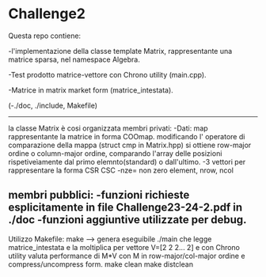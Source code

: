 # Challenge2

Questa repo contiene:

-l'implementazione della classe template Matrix, rappresentante una matrice sparsa, nel namespace Algebra.

-Test prodotto matrice-vettore con Chrono utility (main.cpp).

-Matrice in matrix market form (matrice_intestata).

(-./doc, ./include, Makefile)


----------------------------------------------------------------------------------------------------------------------------------------
la classe Matrix è cosi organizzata 
membri privati:
    -Dati:  map rappresentante la matrice in forma COOmap.
            modificando l' operatore di comparazione della mappa (struct cmp in Matrix.hpp) si ottiene row-major ordine o column-major ordine, comparando l'array delle posizioni rispetiveìamente dal primo elemnto(standard) o dall'ultimo.
    -3 vettori per rappresentare la forma CSR CSC
    -nze= non zero element, nrow, ncol

membri pubblici:
    -funzioni richieste esplicitamente in file Challenge23-24-2.pdf in ./doc
    -funzioni aggiuntive utilizzate per debug.
----------------------------------------------------------------------------------------------------------------------------------------

Utilizzo Makefile:  make --> genera eseguibile ./main che legge matrice_intestata e la moltiplica per vettore V=[2 2 2... 2] e con
                             Chrono utility valuta performance di M*V con M in row-major/col-major ordine e compress/uncompress form.
                    make clean
                    make distclean







    


